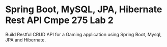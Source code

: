 # Spring Boot, MySQL, JPA, Hibernate Rest API Cmpe 275 Lab 2

Build Restful CRUD API for a Gaming application using Spring Boot, Mysql, JPA and Hibernate.

